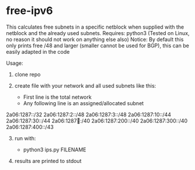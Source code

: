 # free-ipv6
This calculates free subnets in a specific netblock when supplied with the netblock and the already used subnets.
Requires: python3 (Tested on Linux, no reason it should not work on anything else also)
Notice: By default this only prints free /48 and larger (smaller cannot be used for BGP), this can be easily adapted in the code

Usage:
1. clone repo

2. create file with your network and all used subnets like this:
   - First line is the total network
   - Any following line is an assigned/allocated subnet

2a06:1287::/32
2a06:1287:2::/48
2a06:1287:3::/48
2a06:1287:10::/44
2a06:1287:30::/44
2a06:1287:100::/40
2a06:1287:200::/40
2a06:1287:300::/40
2a06:1287:400::/43

3. run with:
   - python3 ips.py FILENAME
  
4. results are printed to stdout
